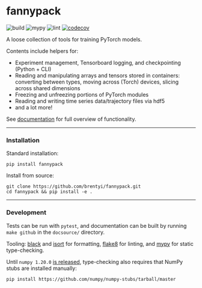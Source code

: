 # fannypack

![build](https://github.com/brentyi/fannypack/workflows/build/badge.svg)
![mypy](https://github.com/brentyi/fannypack/workflows/mypy/badge.svg?branch=master)
![lint](https://github.com/brentyi/fannypack/workflows/lint/badge.svg)
[![codecov](https://codecov.io/gh/brentyi/fannypack/branch/master/graph/badge.svg)](https://codecov.io/gh/brentyi/fannypack)

A loose collection of tools for training PyTorch models.

Contents include helpers for:

- Experiment management, Tensorboard logging, and checkpointing (Python + CLI)
- Reading and manipulating arrays and tensors stored in containers: converting
  between types, moving across (Torch) devices, slicing across shared dimensions
- Freezing and unfreezing portions of PyTorch modules
- Reading and writing time series data/trajectory files via hdf5
- and a lot more!

See [documentation](https://brentyi.github.io/fannypack) for full overview of
functionality.

---

### Installation

Standard installation:

```
pip install fannypack
```

Install from source:

```
git clone https://github.com/brentyi/fannypack.git
cd fannypack && pip install -e .
```

---

### Development

Tests can be run with `pytest`, and documentation can be built by running
`make github` in the `docsource/` directory.

Tooling: [black](https://github.com/psf/black) and
[isort](https://github.com/timothycrosley/isort) for formatting,
[flake8](https://flake8.pycqa.org/en/latest/) for linting, and
[mypy](https://github.com/python/mypy) for static type-checking.

Until `numpy 1.20.0` [is released](https://github.com/numpy/numpy/pull/16515),
type-checking also requires that NumPy stubs are installed manually:

```
pip install https://github.com/numpy/numpy-stubs/tarball/master
```
